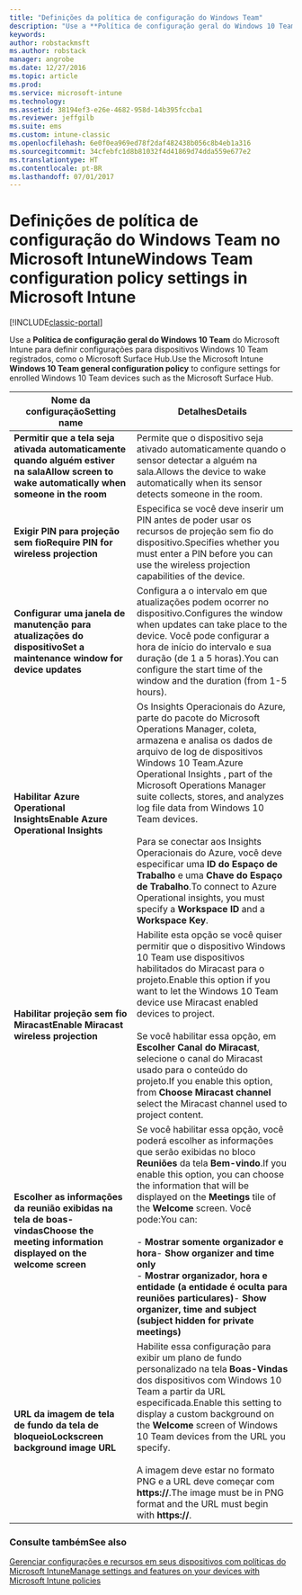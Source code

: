 ```yaml
---
title: "Definições da política de configuração do Windows Team"
description: "Use a **Política de configuração geral do Windows 10 Team** do Microsoft Intune para definir configurações para dispositivos Windows 10 Team registrados, como o Microsoft Surface Hub."
keywords: 
author: robstackmsft
ms.author: robstack
manager: angrobe
ms.date: 12/27/2016
ms.topic: article
ms.prod: 
ms.service: microsoft-intune
ms.technology: 
ms.assetid: 38194ef3-e26e-4682-958d-14b395fccba1
ms.reviewer: jeffgilb
ms.suite: ems
ms.custom: intune-classic
ms.openlocfilehash: 6e0f0ea969ed78f2daf482438b056c8b4eb1a316
ms.sourcegitcommit: 34cfebfc1d8b81032f4d41869d74dda559e677e2
ms.translationtype: HT
ms.contentlocale: pt-BR
ms.lasthandoff: 07/01/2017
---
```

# <span data-ttu-id="4b04d-103">Definições de política de configuração do Windows Team no Microsoft Intune</span><span class="sxs-lookup"><span data-stu-id="4b04d-103">Windows Team configuration policy settings in Microsoft Intune</span></span>
<a id="windows-team-configuration-policy-settings-in-microsoft-intune" class="xliff"></a>

[!INCLUDE[classic-portal](../includes/classic-portal.md)]

<span data-ttu-id="4b04d-104">Use a **Política de configuração geral do Windows 10 Team** do Microsoft Intune para definir configurações para dispositivos Windows 10 Team registrados, como o Microsoft Surface Hub.</span><span class="sxs-lookup"><span data-stu-id="4b04d-104">Use the Microsoft Intune **Windows 10 Team general configuration policy** to configure settings for enrolled Windows 10 Team devices such as the Microsoft Surface Hub.</span></span>

|<span data-ttu-id="4b04d-105">Nome da configuração</span><span class="sxs-lookup"><span data-stu-id="4b04d-105">Setting name</span></span>|<span data-ttu-id="4b04d-106">Detalhes</span><span class="sxs-lookup"><span data-stu-id="4b04d-106">Details</span></span>|
|----------------|-----------|
|<span data-ttu-id="4b04d-107">**Permitir que a tela seja ativada automaticamente quando alguém estiver na sala**</span><span class="sxs-lookup"><span data-stu-id="4b04d-107">**Allow screen to wake automatically when someone in the room**</span></span>|<span data-ttu-id="4b04d-108">Permite que o dispositivo seja ativado automaticamente quando o sensor detectar a alguém na sala.</span><span class="sxs-lookup"><span data-stu-id="4b04d-108">Allows the device to wake automatically when its sensor detects someone in the room.</span></span>|
|<span data-ttu-id="4b04d-109">**Exigir PIN para projeção sem fio**</span><span class="sxs-lookup"><span data-stu-id="4b04d-109">**Require PIN for wireless projection**</span></span>|<span data-ttu-id="4b04d-110">Especifica se você deve inserir um PIN antes de poder usar os recursos de projeção sem fio do dispositivo.</span><span class="sxs-lookup"><span data-stu-id="4b04d-110">Specifies whether you must enter a PIN before you can use the wireless projection capabilities of the device.</span></span>|
|<span data-ttu-id="4b04d-111">**Configurar uma janela de manutenção para atualizações do dispositivo**</span><span class="sxs-lookup"><span data-stu-id="4b04d-111">**Set a maintenance window for device updates**</span></span>|<span data-ttu-id="4b04d-112">Configura a o intervalo em que atualizações podem ocorrer no dispositivo.</span><span class="sxs-lookup"><span data-stu-id="4b04d-112">Configures the window when updates can take place to the device.</span></span> <span data-ttu-id="4b04d-113">Você pode configurar a hora de início do intervalo e sua duração (de 1 a 5 horas).</span><span class="sxs-lookup"><span data-stu-id="4b04d-113">You can configure the start time of the window and the duration (from 1-5 hours).</span></span>|
|<span data-ttu-id="4b04d-114">**Habilitar Azure Operational Insights**</span><span class="sxs-lookup"><span data-stu-id="4b04d-114">**Enable Azure Operational Insights**</span></span>|<span data-ttu-id="4b04d-115">Os Insights Operacionais do Azure, parte do pacote do Microsoft Operations Manager, coleta, armazena e analisa os dados de arquivo de log de dispositivos Windows 10 Team.</span><span class="sxs-lookup"><span data-stu-id="4b04d-115">Azure Operational Insights , part of the Microsoft Operations Manager suite collects, stores, and analyzes log file data from Windows 10 Team devices.</span></span><br /><br /><span data-ttu-id="4b04d-116">Para se conectar aos Insights Operacionais do Azure, você deve especificar uma **ID do Espaço de Trabalho** e uma **Chave do Espaço de Trabalho**.</span><span class="sxs-lookup"><span data-stu-id="4b04d-116">To connect to Azure Operational insights, you must specify a **Workspace ID** and a **Workspace Key**.</span></span>|
|<span data-ttu-id="4b04d-117">**Habilitar projeção sem fio Miracast**</span><span class="sxs-lookup"><span data-stu-id="4b04d-117">**Enable Miracast wireless projection**</span></span>|<span data-ttu-id="4b04d-118">Habilite esta opção se você quiser permitir que o dispositivo Windows 10 Team use dispositivos habilitados do Miracast para o projeto.</span><span class="sxs-lookup"><span data-stu-id="4b04d-118">Enable this option if you want to let the Windows 10 Team device use Miracast enabled devices to project.</span></span><br /><br /><span data-ttu-id="4b04d-119">Se você habilitar essa opção, em **Escolher Canal do Miracast**, selecione o canal do Miracast usado para o conteúdo do projeto.</span><span class="sxs-lookup"><span data-stu-id="4b04d-119">If you enable this option, from **Choose Miracast channel** select the Miracast channel used to project content.</span></span>|
|<span data-ttu-id="4b04d-120">**Escolher as informações da reunião exibidas na tela de boas-vindas**</span><span class="sxs-lookup"><span data-stu-id="4b04d-120">**Choose the meeting information displayed on the welcome screen**</span></span>|<span data-ttu-id="4b04d-121">Se você habilitar essa opção, você poderá escolher as informações que serão exibidas no bloco **Reuniões** da tela **Bem-vindo**.</span><span class="sxs-lookup"><span data-stu-id="4b04d-121">If you enable this option, you can choose the information that will be displayed on the **Meetings** tile of the **Welcome** screen.</span></span> <span data-ttu-id="4b04d-122">Você pode:</span><span class="sxs-lookup"><span data-stu-id="4b04d-122">You can:</span></span><br /><br /><span data-ttu-id="4b04d-123">-   **Mostrar somente organizador e hora**</span><span class="sxs-lookup"><span data-stu-id="4b04d-123">-   **Show organizer and time only**</span></span><br /><span data-ttu-id="4b04d-124">-   **Mostrar organizador, hora e entidade (a entidade é oculta para reuniões particulares)**</span><span class="sxs-lookup"><span data-stu-id="4b04d-124">-   **Show organizer, time and subject (subject hidden for private meetings)**</span></span>|
|<span data-ttu-id="4b04d-125">**URL da imagem de tela de fundo da tela de bloqueio**</span><span class="sxs-lookup"><span data-stu-id="4b04d-125">**Lockscreen background image URL**</span></span>|<span data-ttu-id="4b04d-126">Habilite essa configuração para exibir um plano de fundo personalizado na tela **Boas-Vindas** dos dispositivos com Windows 10 Team a partir da URL especificada.</span><span class="sxs-lookup"><span data-stu-id="4b04d-126">Enable this setting to display a custom background on the **Welcome** screen of Windows 10 Team devices from the URL you specify.</span></span><br /><br /><span data-ttu-id="4b04d-127">A imagem deve estar no formato PNG e a URL deve começar com **https://**.</span><span class="sxs-lookup"><span data-stu-id="4b04d-127">The image must be in PNG format and the URL must begin with **https://**.</span></span>|


### <span data-ttu-id="4b04d-128">Consulte também</span><span class="sxs-lookup"><span data-stu-id="4b04d-128">See also</span></span>
<a id="see-also" class="xliff"></a>
[<span data-ttu-id="4b04d-129">Gerenciar configurações e recursos em seus dispositivos com políticas do Microsoft Intune</span><span class="sxs-lookup"><span data-stu-id="4b04d-129">Manage settings and features on your devices with Microsoft Intune policies</span></span>](manage-settings-and-features-on-your-devices-with-microsoft-intune-policies.md)

